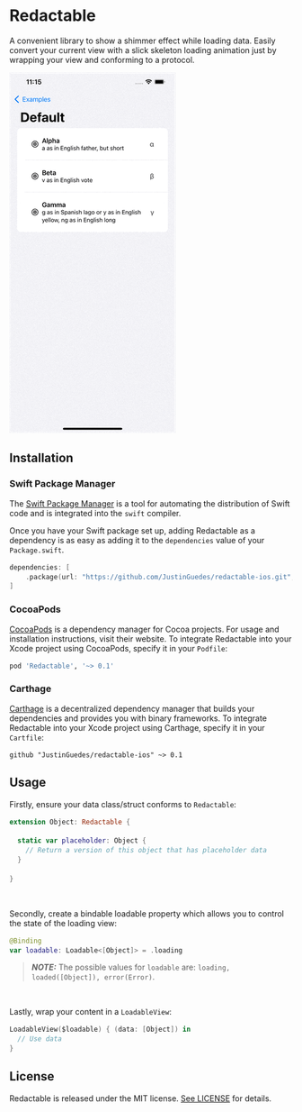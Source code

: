 # Redactable
A convenient library to show a shimmer effect while loading data. Easily convert your current view with a slick skeleton loading animation just by wrapping your view and conforming to a protocol.

![Redactable Example](/Example/example.gif)

## Installation

### Swift Package Manager

The [Swift Package Manager](https://swift.org/package-manager/) is a tool for automating the distribution of Swift code and is integrated into the `swift` compiler. 

Once you have your Swift package set up, adding Redactable as a dependency is as easy as adding it to the `dependencies` value of your `Package.swift`.

```swift
dependencies: [
    .package(url: "https://github.com/JustinGuedes/redactable-ios.git", .upToNextMajor(from: "0.1.0"))
]
```

### CocoaPods

[CocoaPods](https://cocoapods.org) is a dependency manager for Cocoa projects. For usage and installation instructions, visit their website. To integrate Redactable into your Xcode project using CocoaPods, specify it in your `Podfile`:

```ruby
pod 'Redactable', '~> 0.1'
```

### Carthage

[Carthage](https://github.com/Carthage/Carthage) is a decentralized dependency manager that builds your dependencies and provides you with binary frameworks. To integrate Redactable into your Xcode project using Carthage, specify it in your `Cartfile`:

```ogdl
github "JustinGuedes/redactable-ios" ~> 0.1
```

## Usage

Firstly, ensure your data class/struct conforms to `Redactable`:

```swift
extension Object: Redactable {

  static var placeholder: Object {
    // Return a version of this object that has placeholder data
  }

}
```
<br>

Secondly, create a bindable loadable property which allows you to control the state of the loading view:

```swift
@Binding
var loadable: Loadable<[Object]> = .loading
```
> **_NOTE:_** The possible values for `loadable` are: `loading, loaded([Object]), error(Error)`.
<br>

Lastly, wrap your content in a `LoadableView`:

```swift
LoadableView($loadable) { (data: [Object]) in
  // Use data 
}
```

## License

Redactable is released under the MIT license. [See LICENSE](https://github.com/JustinGuedes/redactable-ios/blob/main/LICENSE) for details.
